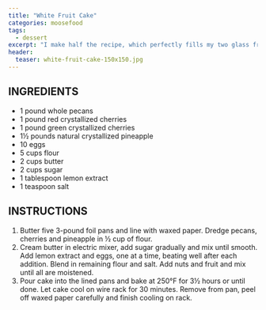 ```yaml
---
title: "White Fruit Cake"
categories: moosefood
tags: 
  - dessert
excerpt: "I make half the recipe, which perfectly fills my two glass fruitcake pans (lined on the bottom with parchment or waxed paper). I baked them for 2 hours, 45 minutes at 250°F but next year we'll try a little less time (5-10 minutes less)."
header:
  teaser: white-fruit-cake-150x150.jpg
---
```


## INGREDIENTS
* 1 pound whole pecans
* 1 pound red crystallized cherries
* 1 pound green crystallized cherries
* 1½ pounds natural crystallized pineapple
* 10 eggs
* 5 cups flour
* 2 cups butter
* 2 cups sugar
* 1 tablespoon lemon extract
* 1 teaspoon salt

## INSTRUCTIONS
1. Butter five 3-pound foil pans and line with waxed paper. Dredge pecans, cherries and pineapple in ½ cup of flour.
2. Cream butter in electric mixer, add sugar gradually and mix until smooth. Add lemon extract and eggs, one at a time, beating well after each addition. Blend in remaining flour and salt. Add nuts and fruit and mix until all are moistened.
3. Pour cake into the lined pans and bake at 250°F for 3½ hours or until done. Let cake cool on wire rack for 30 minutes. Remove from pan, peel off waxed paper carefully and finish cooling on rack.
